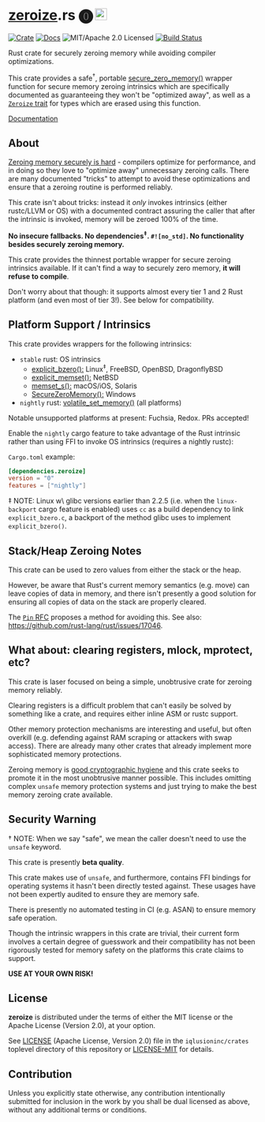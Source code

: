 # [zeroize].rs 🄌 <a href="https://www.iqlusion.io"><img src="https://storage.googleapis.com/iqlusion-prod-web-assets/img/logo/iqlusion-rings-sm.png" alt="iqlusion" width="24" height="24"></a>

[![Crate][crate-image]][crate-link]
[![Docs][docs-image]][docs-link]
![MIT/Apache 2.0 Licensed][license-image]
[![Build Status][build-image]][build-link]

[crate-image]: https://img.shields.io/crates/v/zeroize.svg
[crate-link]: https://crates.io/crates/zeroize
[docs-image]: https://docs.rs/zeroize/badge.svg
[docs-link]: https://docs.rs/zeroize/
[license-image]: https://img.shields.io/badge/license-Apache2.0/MIT-blue.svg
[build-image]: https://circleci.com/gh/iqlusioninc/crates.svg?style=shield
[build-link]: https://circleci.com/gh/iqlusioninc/crates

Rust crate for securely zeroing memory while avoiding compiler optimizations.

This crate provides a safe<sup>†</sup>, portable [secure_zero_memory()]
wrapper function for secure memory zeroing intrinsics which are
specifically documented as guaranteeing they won't be "optimized away",
as well as a [`Zeroize` trait] for types which are erased using this function.

[Documentation]

## About

[Zeroing memory securely is hard] - compilers optimize for performance, and
in doing so they love to "optimize away" unnecessary zeroing calls. There are
many documented "tricks" to attempt to avoid these optimizations and ensure
that a zeroing routine is performed reliably.

This crate isn't about tricks: instead it *only* invokes intrinsics (either
rustc/LLVM or OS) with a documented contract assuring the caller that after
the intrinsic is invoked, memory will be zeroed 100% of the time.

**No insecure fallbacks. No dependencies<sup>‡</sup>. `#![no_std]`. No
functionality besides securely zeroing memory.**

This crate provides the thinnest portable wrapper for secure zeroing
intrinsics available. If it can't find a way to securely zero memory, **it
will refuse to compile**.

Don't worry about that though: it supports almost every tier 1 and 2 Rust
platform (and even most of tier 3!). See below for compatibility.

## Platform Support / Intrinsics

This crate provides wrappers for the following intrinsics:

- `stable` rust: OS intrinsics
  - [explicit_bzero():](http://man7.org/linux/man-pages/man3/bzero.3.html)
    Linux<sup>‡</sup>, FreeBSD, OpenBSD, DragonflyBSD
  - [explicit_memset():](http://netbsd.gw.com/cgi-bin/man-cgi?explicit_memset+3.i386+NetBSD-8.0)
    NetBSD
  - [memset_s():](https://www.unix.com/man-page/osx/3/memset_s/)
    macOS/iOS, Solaris
  - [SecureZeroMemory():](https://msdn.microsoft.com/en-us/library/windows/desktop/aa366877(v=vs.85).aspx)
    Windows
- `nightly` rust: [volatile_set_memory()] (all platforms)

Notable unsupported platforms at present: Fuchsia, Redox. PRs accepted!

Enable the `nightly` cargo feature to take advantage of the Rust intrinsic
rather than using FFI to invoke OS intrinsics (requires a nightly rustc):

`Cargo.toml` example:

```toml
[dependencies.zeroize]
version = "0"
features = ["nightly"]
```

‡ NOTE: Linux w\ glibc versions earlier than 2.2.5 (i.e. when the
  `linux-backport` cargo feature is enabled) uses `cc` as a build
  dependency to link `explicit_bzero.c`, a backport of the method
  glibc uses to implement `explicit_bzero()`.

## Stack/Heap Zeroing Notes

This crate can be used to zero values from either the stack or the heap.

However, be aware that Rust's current memory semantics (e.g. move)
can leave copies of data in memory, and there isn't presently a good solution
for ensuring all copies of data on the stack are properly cleared.

The [`Pin` RFC][pin] proposes a method for avoiding this. See also:
<https://github.com/rust-lang/rust/issues/17046>.

## What about: clearing registers, mlock, mprotect, etc?

This crate is laser focused on being a simple, unobtrusive crate for zeroing
memory reliably.

Clearing registers is a difficult problem that can't easily be solved by
something like a crate, and requires either inline ASM or rustc support.

Other memory protection mechanisms are interesting and useful, but often
overkill (e.g. defending against RAM scraping or attackers with swap access).
There are already many other crates that already implement more sophisticated
memory protections.

Zeroing memory is [good cryptographic hygiene] and this crate seeks to promote
it in the most unobtrusive manner possible. This includes omitting complex
`unsafe` memory protection systems and just trying to make the best memory
zeroing crate available.

## Security Warning

† NOTE: When we say "safe", we mean the caller doesn't need to use the
  `unsafe` keyword. 

This crate is presently **beta quality**.

This crate makes use of `unsafe`, and furthermore, contains FFI bindings for
operating systems it hasn't been directly tested against. These usages have
not been expertly audited to ensure they are memory safe.

There is presently no automated testing in CI (e.g. ASAN) to ensure memory
safe operation.

Though the intrinsic wrappers in this crate are trivial, their current form
involves a certain degree of guesswork and their compatibility has not been
rigorously tested for memory safety on the platforms this crate claims to
support.

**USE AT YOUR OWN RISK!**

## License

**zeroize** is distributed under the terms of either the MIT license
or the Apache License (Version 2.0), at your option.

See [LICENSE] (Apache License, Version 2.0) file in the `iqlusioninc/crates`
toplevel directory of this repository or [LICENSE-MIT] for details.

## Contribution

Unless you explicitly state otherwise, any contribution intentionally
submitted for inclusion in the work by you shall be dual licensed as above,
without any additional terms or conditions.

[zeroize]: https://en.wikipedia.org/wiki/Zeroisation
[secure_zero_memory()]: https://docs.rs/zeroize/latest/zeroize/fn.secure_zero_memory.html
[`Zeroize` trait]: https://docs.rs/zeroize/latest/zeroize/trait.Zeroize.html
[Documentation]: https://docs.rs/zeroize/
[Zeroing memory securely is hard]: http://www.daemonology.net/blog/2014-09-04-how-to-zero-a-buffer.html
[SecureZeroMemory()]: https://msdn.microsoft.com/en-us/library/windows/desktop/aa366877(v=vs.85).aspx
[volatile_set_memory()]: https://doc.rust-lang.org/std/intrinsics/fn.volatile_set_memory.html
[pin]: https://github.com/rust-lang/rfcs/blob/master/text/2349-pin.md
[good cryptographic hygiene]: https://cryptocoding.net/index.php/Coding_rules#Clean_memory_of_secret_data
[LICENSE]: https://github.com/iqlusioninc/crates/blob/master/LICENSE
[LICENSE-MIT]: https://github.com/iqlusioninc/crates/blob/master/zeroize/LICENSE-MIT
